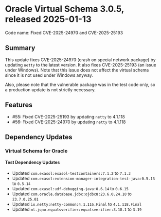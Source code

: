 # Oracle Virtual Schema 3.0.5, released 2025-01-13

Code name: Fixed CVE-2025-24970 and CVE-2025-25193

## Summary

This update fixes CVE-2025-24970 (crash on special network package) by updating `netty` to the latest version.
It also fixes CVE-2025-25193 (an issue under Windows). Note that this issue does not affect the virtual schema since it is not used under Windows anyway.

Also, please note that the vulnerable package was in the test code only, so a production update is not strictly necessary. 

## Features

* #55: Fixed CVE-2025-25193 by updating `netty` to 4.1.118
* #56: Fixed CVE-2025-24970 by updating `netty` to 4.1.118

## Dependency Updates

### Virtual Schema for Oracle

#### Test Dependency Updates

* Updated `com.exasol:exasol-testcontainers:7.1.2` to `7.1.3`
* Updated `com.exasol:extension-manager-integration-test-java:0.5.13` to `0.5.14`
* Updated `com.exasol:udf-debugging-java:0.6.14` to `0.6.15`
* Updated `com.oracle.database.jdbc:ojdbc8:23.6.0.24.10` to `23.7.0.25.01`
* Updated `io.netty:netty-common:4.1.116.Final` to `4.1.118.Final`
* Updated `nl.jqno.equalsverifier:equalsverifier:3.18.1` to `3.19`
